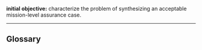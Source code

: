 
**initial objective:** characterize the problem of synthesizing an acceptable mission-level assurance case.

---

## Glossary

